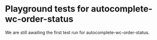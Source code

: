 # Playground tests for autocomplete-wc-order-status
We are still awaiting the first test run for autocomplete-wc-order-status.
